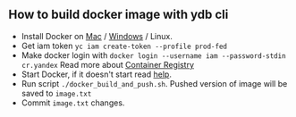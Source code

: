 
How to build docker image with ydb cli
--------------------------------------

* Install Docker on [Mac](https://docs.docker.com/docker-for-mac/install/) / [Windows](https://docs.docker.com/docker-for-windows/install/) / Linux.
* Get iam token
`yc iam create-token --profile prod-fed`
* Make docker login with `docker login --username iam --password-stdin cr.yandex`
Read more about [Container Registry](https://cloud.yandex.ru/docs/container-registry/operations/authentication)
* Start Docker, if it doesn't start read [help](https://wiki.yandex-team.ru/cloud/devel/container-registry/developer/#mac-18).
* Run script `./docker_build_and_push.sh`. Pushed version of image will be saved to `image.txt`
* Commit `image.txt` changes.
